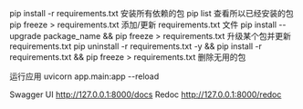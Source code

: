 pip install -r requirements.txt
安装所有依赖的包
pip list 
查看所以已经安装的包
pip freeze > requirements.txt
添加/更新 requirements.txt 文件
pip install --upgrade package_name && pip freeze > requirements.txt
升级某个包并更新 requirements.txt
pip uninstall -r requirements.txt -y && pip install -r requirements.txt && pip freeze > requirements.txt
删除无用的包

运行应用
uvicorn app.main:app --reload

Swagger UI
http://127.0.0.1:8000/docs
Redoc
http://127.0.0.1:8000/redoc